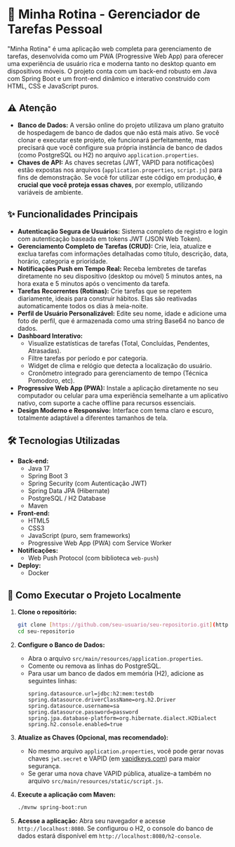 # 📝 Minha Rotina - Gerenciador de Tarefas Pessoal

"Minha Rotina" é uma aplicação web completa para gerenciamento de tarefas, desenvolvida como um PWA (Progressive Web App) para oferecer uma experiência de usuário rica e moderna tanto no desktop quanto em dispositivos móveis. O projeto conta com um back-end robusto em Java com Spring Boot e um front-end dinâmico e interativo construído com HTML, CSS e JavaScript puros.

## ⚠️ Atenção

* **Banco de Dados:** A versão online do projeto utilizava um plano gratuito de hospedagem de banco de dados que não está mais ativo. Se você clonar e executar este projeto, ele funcionará perfeitamente, mas precisará que você configure sua própria instância de banco de dados (como PostgreSQL ou H2) no arquivo `application.properties`.
* **Chaves de API:** As chaves secretas (JWT, VAPID para notificações) estão expostas nos arquivos (`application.properties`, `script.js`) para fins de demonstração. Se você for utilizar este código em produção, **é crucial que você proteja essas chaves**, por exemplo, utilizando variáveis de ambiente.

## ✨ Funcionalidades Principais

* **Autenticação Segura de Usuários:** Sistema completo de registro e login com autenticação baseada em tokens JWT (JSON Web Token).
* **Gerenciamento Completo de Tarefas (CRUD):** Crie, leia, atualize e exclua tarefas com informações detalhadas como título, descrição, data, horário, categoria e prioridade.
* **Notificações Push em Tempo Real:** Receba lembretes de tarefas diretamente no seu dispositivo (desktop ou móvel) 5 minutos antes, na hora exata e 5 minutos após o vencimento da tarefa.
* **Tarefas Recorrentes (Rotinas):** Crie tarefas que se repetem diariamente, ideais para construir hábitos. Elas são reativadas automaticamente todos os dias à meia-noite.
* **Perfil de Usuário Personalizável:** Edite seu nome, idade e adicione uma foto de perfil, que é armazenada como uma string Base64 no banco de dados.
* **Dashboard Interativo:**
    * Visualize estatísticas de tarefas (Total, Concluídas, Pendentes, Atrasadas).
    * Filtre tarefas por período e por categoria.
    * Widget de clima e relógio que detecta a localização do usuário.
    * Cronômetro integrado para gerenciamento de tempo (Técnica Pomodoro, etc).
* **Progressive Web App (PWA):** Instale a aplicação diretamente no seu computador ou celular para uma experiência semelhante a um aplicativo nativo, com suporte a cache offline para recursos essenciais.
* **Design Moderno e Responsivo:** Interface com tema claro e escuro, totalmente adaptável a diferentes tamanhos de tela.

## 🛠️ Tecnologias Utilizadas

* **Back-end:**
    * Java 17
    * Spring Boot 3
    * Spring Security (com Autenticação JWT)
    * Spring Data JPA (Hibernate)
    * PostgreSQL / H2 Database
    * Maven
* **Front-end:**
    * HTML5
    * CSS3
    * JavaScript (puro, sem frameworks)
    * Progressive Web App (PWA) com Service Worker
* **Notificações:**
    * Web Push Protocol (com biblioteca `web-push`)
* **Deploy:**
    * Docker

## 🚀 Como Executar o Projeto Localmente

1.  **Clone o repositório:**
    ```bash
    git clone [https://github.com/seu-usuario/seu-repositorio.git](https://github.com/seu-usuario/seu-repositorio.git)
    cd seu-repositorio
    ```

2.  **Configure o Banco de Dados:**
    * Abra o arquivo `src/main/resources/application.properties`.
    * Comente ou remova as linhas do PostgreSQL.
    * Para usar um banco de dados em memória (H2), adicione as seguintes linhas:
        ```properties
        spring.datasource.url=jdbc:h2:mem:testdb
        spring.datasource.driverClassName=org.h2.Driver
        spring.datasource.username=sa
        spring.datasource.password=password
        spring.jpa.database-platform=org.hibernate.dialect.H2Dialect
        spring.h2.console.enabled=true
        ```

3.  **Atualize as Chaves (Opcional, mas recomendado):**
    * No mesmo arquivo `application.properties`, você pode gerar novas chaves `jwt.secret` e VAPID (em [vapidkeys.com](https://vapidkeys.com/)) para maior segurança.
    * Se gerar uma nova chave VAPID pública, atualize-a também no arquivo `src/main/resources/static/script.js`.

4.  **Execute a aplicação com Maven:**
    ```bash
    ./mvnw spring-boot:run
    ```

5.  **Acesse a aplicação:**
    Abra seu navegador e acesse `http://localhost:8080`. Se configurou o H2, o console do banco de dados estará disponível em `http://localhost:8080/h2-console`.
